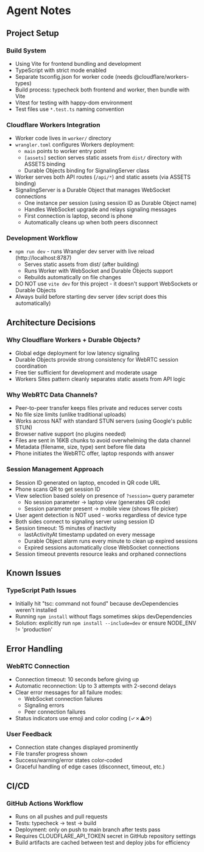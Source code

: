 # Agent Notes

## Project Setup

### Build System
- Using Vite for frontend bundling and development
- TypeScript with strict mode enabled
- Separate tsconfig.json for worker code (needs @cloudflare/workers-types)
- Build process: typecheck both frontend and worker, then bundle with Vite
- Vitest for testing with happy-dom environment
- Test files use `*.test.ts` naming convention

### Cloudflare Workers Integration
- Worker code lives in `worker/` directory
- `wrangler.toml` configures Workers deployment:
  - `main` points to worker entry point
  - `[assets]` section serves static assets from `dist/` directory with ASSETS binding
  - Durable Objects binding for SignalingServer class
- Worker serves both API routes (`/api/*`) and static assets (via ASSETS binding)
- SignalingServer is a Durable Object that manages WebSocket connections
  - One instance per session (using session ID as Durable Object name)
  - Handles WebSocket upgrade and relays signaling messages
  - First connection is laptop, second is phone
  - Automatically cleans up when both peers disconnect

### Development Workflow
- `npm run dev` - runs Wrangler dev server with live reload (http://localhost:8787)
  - Serves static assets from dist/ (after building)
  - Runs Worker with WebSocket and Durable Objects support
  - Rebuilds automatically on file changes
- DO NOT use `vite dev` for this project - it doesn't support WebSockets or Durable Objects
- Always build before starting dev server (dev script does this automatically)

## Architecture Decisions

### Why Cloudflare Workers + Durable Objects?
- Global edge deployment for low latency signaling
- Durable Objects provide strong consistency for WebRTC session coordination
- Free tier sufficient for development and moderate usage
- Workers Sites pattern cleanly separates static assets from API logic

### Why WebRTC Data Channels?
- Peer-to-peer transfer keeps files private and reduces server costs
- No file size limits (unlike traditional uploads)
- Works across NAT with standard STUN servers (using Google's public STUN)
- Browser native support (no plugins needed)
- Files are sent in 16KB chunks to avoid overwhelming the data channel
- Metadata (filename, size, type) sent before file data
- Phone initiates the WebRTC offer, laptop responds with answer

### Session Management Approach
- Session ID generated on laptop, encoded in QR code URL
- Phone scans QR to get session ID
- View selection based solely on presence of `?session=` query parameter
  - No session parameter → laptop view (generates QR code)
  - Session parameter present → mobile view (shows file picker)
- User agent detection is NOT used - works regardless of device type
- Both sides connect to signaling server using session ID
- Session timeout: 15 minutes of inactivity
  - lastActivityAt timestamp updated on every message
  - Durable Object alarm runs every minute to clean up expired sessions
  - Expired sessions automatically close WebSocket connections
- Session timeout prevents resource leaks and orphaned connections

## Known Issues

### TypeScript Path Issues
- Initially hit "tsc: command not found" because devDependencies weren't installed
- Running `npm install` without flags sometimes skips devDependencies
- Solution: explicitly run `npm install --include=dev` or ensure NODE_ENV != 'production'

## Error Handling

### WebRTC Connection
- Connection timeout: 10 seconds before giving up
- Automatic reconnection: Up to 3 attempts with 2-second delays
- Clear error messages for all failure modes:
  - WebSocket connection failures
  - Signaling errors
  - Peer connection failures
- Status indicators use emoji and color coding (✓✗⚠⟳)

### User Feedback
- Connection state changes displayed prominently
- File transfer progress shown
- Success/warning/error states color-coded
- Graceful handling of edge cases (disconnect, timeout, etc.)

## CI/CD

### GitHub Actions Workflow
- Runs on all pushes and pull requests
- Tests: typecheck → test → build
- Deployment: only on push to main branch after tests pass
- Requires CLOUDFLARE_API_TOKEN secret in GitHub repository settings
- Build artifacts are cached between test and deploy jobs for efficiency
